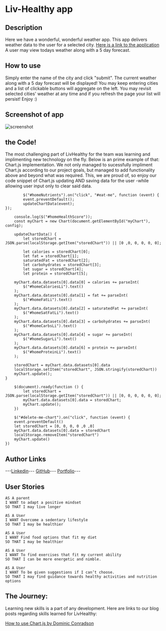 # Liv-Healthy app

## Description

Here we have a wonderful, wonderful weather app. This app delivers weather data to the user for a selected city. [Here is a link to the application](https://thedomconrad.github.io/weather-reader1/)
A user may view todays weather along with a 5 day forecast.

## How to use

Simply enter the name of the city and click "submit". The current weather along with a 5 day forecast will be displayed! You may keep entering cities and a list of clickable buttons will aggregate on the left. You may revisit selected cities' weather at any time and if you refresh the page your list will persist! Enjoy :)

## Screenshot of app

![screenshot](./assets/screenshot/ss.png)

## the Code!
The most challenging part of LivHealthy for the team was learning and implimenting new technology on the fly. 
Below is an prime example of that: Chart.js implementation. We not only managed to sucessfully impliment Chart.js according 
to our project goals, but managed to add functionality above and beyond what was required. This, we are proud of, so enjoy our code snippet of Chart.js updating AND saving data for the user -while allowing user input only to clear said data.

```
        $("#homeNutrients").on("click", "#eat-me", function (event) {
        event.preventDefault();
        updateChartData(event);
});

    console.log($("#homeHealthScore"));
    const myChart = new Chart(document.getElementById("myChart"), config);

    updateChartData() {
        let storedChart = JSON.parse(localStorage.getItem("storedChart")) || [0 ,0, 0, 0, 0, 0];
  
        let calories = storedChart[0];
        let fat = storedChart[1];
        saturatedFat = storedChart[2];
        let carbohydrates = storedChart[3];
        let sugar = storedChart[4];
        let protein = storedChart[5];

    myChart.data.datasets[0].data[0] = calories += parseInt(
        $("#homeCaloriesLi").text()
    );
    myChart.data.datasets[0].data[1] = fat += parseInt(
        $("#homeFatLi").text()
    );
    myChart.data.datasets[0].data[2] = saturatedFat += parseInt(
        $("#homeSatFatLi").text()
    );
    myChart.data.datasets[0].data[3] = carbohydrates += parseInt(
        $("#homeCarbsLi").text()
    );
    myChart.data.datasets[0].data[4] = sugar += parseInt(
        $("#homeSugarLi").text()
    );
    myChart.data.datasets[0].data[6] = protein += parseInt(
        $("#homeProteinLi").text()
    );

    storedChart = myChart.data.datasets[0].data
    localStorage.setItem("storedChart", JSON.stringify(storedChart))
    myChart.update();
}

    $(document).ready(function () {
        let storedChart = JSON.parse(localStorage.getItem("storedChart")) || [0, 0, 0, 0, 0, 0];
        myChart.data.datasets[0].data = storedChart;
        myChart.update();
    })

    $("#delete-me-chart").on("click", function (event) {
    event.preventDefault()
    let storedChart = [0, 0, 0, 0 ,0 ,0]
    myChart.data.datasets[0].data = storedChart
    localStorage.removeItem("storedChart")
    myChart.update()
})

```

## Author Links
---[Linkedin](https://www.linkedin.com/in/dominic-conradson-76638b172/)---
[GitHub](https://github.com/theDomConrad/)---
[Portfolio](https://thedomconrad.github.io/Dominic-Conradson-Portfolio/)---
## User Stories
        
    AS A parent
    I WANT to adapt a positive mindset
    SO THAT I may live longer

    AS A User
    I WANT Overcome a sedentary lifestyle
    SO THAT I may be healthier

    AS A User
    I WANT Find food options that fit my diet
    SO THAT I may be healthier

    AS A User
    I WANT To find exercises that fit my current ability
    SO THAT I can be more energetic and nimble.

    AS A User
    I WANT To be given suggestions if I can’t choose.
    SO THAT I may find guidance towards healthy activities and nutrition options

## The Journey:

Learning new skills is a part of any development. Here are links to our blog posts regarding skills learned for LivHealthy:

[How to use Chart.js by Dominic Conradson](https://medium.com/@them.and.us.2013/bb5a0d9ff750)
